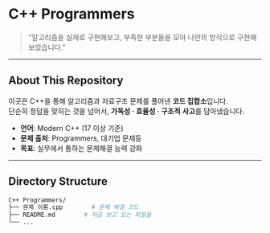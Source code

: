# C++ Programmers

> "알고리즘을 실제로 구현해보고, 부족한 부분들을 모아 나만의 방식으로 구현해 보았습니다."  
> 

---

##  About This Repository

이곳은 C++을 통해 알고리즘과 자료구조 문제를 풀어낸 **코드 집합소**입니다.  
단순히 정답을 맞히는 것을 넘어서, **가독성 · 효율성 · 구조적 사고**를 담아냈습니다.

- **언어**: Modern C++ (17 이상 기준)
- **문제 출처**: Programmers, 대기업 문제등
- **목표**: 실무에서 통하는 문제해결 능력 강화

---

##  Directory Structure

```bash
C++ Programmers/
├── 문제 이름.cpp        # 문제 해결 코드
├── README.md        # 지금 보고 있는 파일들
└── ...
